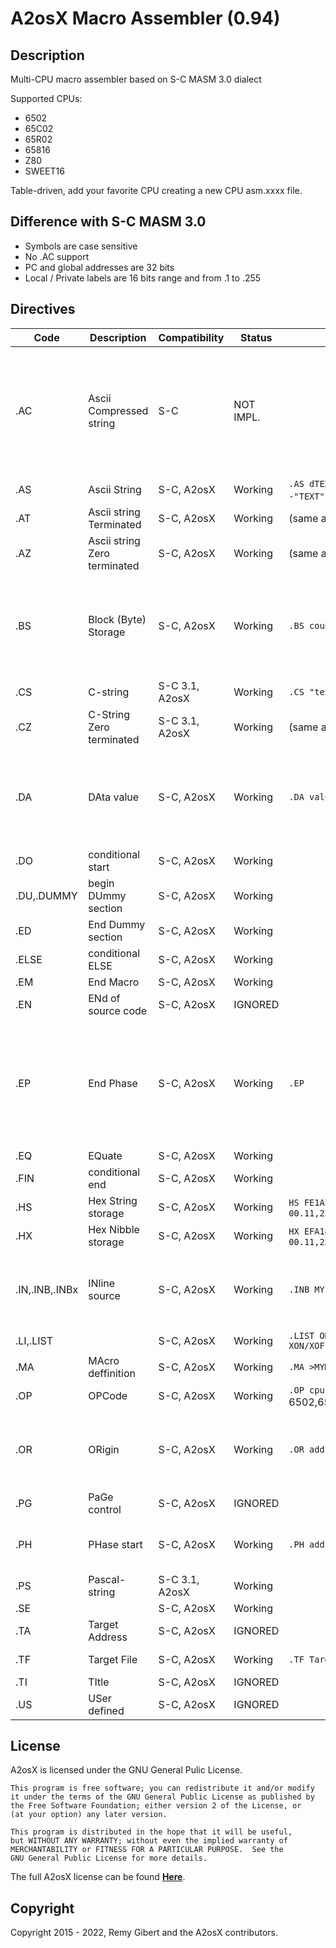 # A2osX Macro Assembler (0.94)

## Description

Multi-CPU macro assembler based on S-C MASM 3.0 dialect

Supported CPUs:

+ 6502
+ 65C02
+ 65R02
+ 65816
+ Z80
+ SWEET16

Table-driven, add your favorite CPU creating a new CPU asm.xxxx file.

## Difference with S-C MASM 3.0

+ Symbols are case sensitive  
+ No .AC support
+ PC and global addresses are 32 bits
+ Local / Private labels are 16 bits range and from .1 to .255

## Directives

| Code | Description | Compatibility | Status | Syntax | Comment |
|-|-|-|-|-|-|
| .AC  | Ascii Compressed string| S-C           | NOT IMPL.   |             | As strings are supposed to be printed with A2osX API, Printf cannot handle 'AC' compressed strings |
| .AS  | Ascii String | S-C, A2osX     | Working     |  `.AS dTEXTd`  where d is any delimiter  `.AS -"TEXT"`produce ascii code with b7=1             | |
| .AT  | Ascii string Terminated | S-C, A2osX     | Working     | (same as above) | |
| .AZ  | Ascii string Zero terminated | S-C, A2osX     | Working     | (same as above) | |
| .BS  | Block (Byte) Storage | S-C, A2osX     | Working     | `.BS count[,value]` | Reserves `count` bytes in output and sets them to `value` (or zero if omitted) |
| .CS  | C-string | S-C 3.1, A2osX     | Working     | `.CS "text\a\b\e\f\n\r\n\r\t\v"` | |
| .CZ  | C-String Zero terminated| S-C 3.1, A2osX     | Working     | (same as above) | ZERO-terminated |
| .DA  | DAta value | S-C, A2osX     | Working | `.DA value` | 2-byte address: `.DA $1234` only high byte: `.DA /$1234` only low byte: `.DA #$1234` |
| .DO  | conditional start | S-C, A2osX     | Working |             | |
| .DU,.DUMMY | begin DUmmy section | S-C, A2osX     | Working |             | |
| .ED  | End Dummy section | S-C, A2osX     | Working |             | |
| .ELSE | conditional ELSE | S-C, A2osX     | Working |             | |
| .EM  | End Macro | S-C, A2osX     | Working |             | |
| .EN  | ENd of source code | S-C, A2osX     | IGNORED |             | |
| .EP  | End Phase | S-C, A2osX     | Working | `.EP` | Conclude temporary addressing range started with `.PH` and resume prior assembly addressing |
| .EQ  | EQuate | S-C, A2osX     | Working |             | |
| .FIN | conditional end| S-C, A2osX     | Working |             | |
| .HS  | Hex String storage | S-C, A2osX     | Working | `HS FE1A78`     delimiter allowed : `HS 00.11,22`            | |
| .HX  | Hex Nibble storage | S-C, A2osX     | Working | `HX EFA187`     delimiter allowed : `HS 00.11,22`            | |
| .IN,.INB,.INBx | INline source | S-C, A2osX     | Working | `.INB MYFILE`  | `.IN` inlines full text, `.INB` inlines 1 block at a time during assembly |
| .LI,.LIST  | | S-C, A2osX     | Working | `.LIST ON/OFF CON/COFF MON/MOFF XON/XOFF`  | |
| .MA  | MAcro deffinition | S-C, A2osX | Working | `.MA >MYMACRO`  | |
| .OP  | OPCode | S-C, A2osX     | Working | `.OP cpu` where cpu is one of 6502,65C02,65R02,65816,Z80,SW16           | |
| .OR  | ORigin | S-C, A2osX     | Working | `.OR address` | Set initial output address (only one allowed per assembly) |
| .PG  | PaGe control | S-C, A2osX     | IGNORED |             | |
| .PH  | PHase start | S-C, A2osX     | Working |  `.PH address` | Start a temporary addressing range |
| .PS  | Pascal-string | S-C 3.1, A2osX     | Working     |  | |
| .SE  | | S-C, A2osX     | Working |             | |
| .TA  | Target Address| S-C, A2osX     | IGNORED |             | |
| .TF  | Target File | S-C, A2osX     | Working | `.TF TargetFile[,Txxx]` | only ,TSYS supported  |
| .TI  | TItle | S-C, A2osX     | IGNORED |             | |
| .US  | USer defined | S-C, A2osX     | IGNORED |             | |

## License
A2osX is licensed under the GNU General Pulic License.

    This program is free software; you can redistribute it and/or modify
    it under the terms of the GNU General Public License as published by
    the Free Software Foundation; either version 2 of the License, or
    (at your option) any later version.

    This program is distributed in the hope that it will be useful,
    but WITHOUT ANY WARRANTY; without even the implied warranty of
    MERCHANTABILITY or FITNESS FOR A PARTICULAR PURPOSE.  See the
    GNU General Public License for more details.

The full A2osX license can be found **[Here](../LICENSE)**.

## Copyright

Copyright 2015 - 2022, Remy Gibert and the A2osX contributors.
